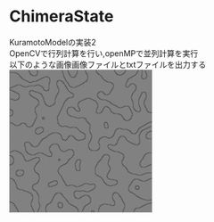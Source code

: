 # ChimeraState
KuramotoModelの実装2  
OpenCVで行列計算を行い,openMPで並列計算を実行  
以下のような画像画像ファイルとtxtファイルを出力する  
![image](image/w_imag_949.841614.jpg)


